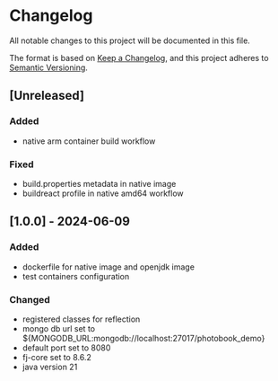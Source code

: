 # Changelog

All notable changes to this project will be documented in this file.

The format is based on [Keep a Changelog](https://keepachangelog.com/en/1.1.0/),
and this project adheres to [Semantic Versioning](https://semver.org/spec/v2.0.0.html).

## [Unreleased]

### Added

- native arm container build workflow

### Fixed

- build.properties metadata in native image
- buildreact profile in native amd64 workflow

## [1.0.0] - 2024-06-09

### Added

- dockerfile for native image and openjdk image
- test containers configuration

### Changed

- registered classes for reflection
- mongo db url set to ${MONGODB_URL:mongodb://localhost:27017/photobook_demo}
- default port set to 8080
- fj-core set to 8.6.2
- java version 21